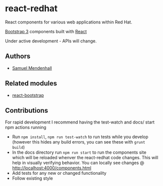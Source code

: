 # react-redhat

React components for various web applications within Red Hat.  

[Bootstrap 3](http://getbootstrap.com) components built with [React](http://facebook.github.io/react/)

Under active development - APIs will change.

## Authors

- [Samuel Mendenhall](https://github.com/engineersamuel)

## Related modules

- [react-bootstrap](https://github.com/react-bootstrap/react-bootstrap)

## Contributions

For rapid development I recommend having the test-watch and docs/ start npm actions running

- Run `npm install`, `npm run test-watch` to run tests while you develop (however this hides any build errors, you can see these with `grunt build`)
- In the docs directory run `npm run start` to run the components site which will be reloaded whenver the react-redhat code changes.  This will help in visually verifying behavior.  You can locally see changes @ [http://localhost:4000/components.html](http://localhost:4000/components.html)
- Add tests for any new or changed functionality
- Follow existing style
